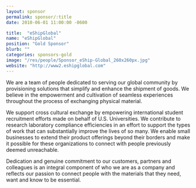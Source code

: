 ```yaml
---
layout: sponsor
permalink: sponsor/:title
date: 2010-06-01 11:00:00 -0600

title:  "eShipGlobal"
name: "eShipGlobal"
position: "Gold Sponsor"
blurb: ""
categories: sponsors-gold
image: "/res/people/Sponsor_eShip-Global_260x260px.jpg"
website: "http://www2.eshipglobal.com"
---
```


We are a team of people dedicated to serving our global community by provisioning solutions that simplify and enhance the shipment of goods. We believe in the empowerment and cultivation of seamless experiences throughout the process of exchanging physical material.

We support cross cultural exchange by empowering international student recruitment efforts made on behalf of U.S. Universities. We contribute to research laboratory compliance efficiencies in an effort to support the types of work that can substantially improve the lives of so many. We enable small businesses to extend their product offerings beyond their borders and make it possible for these organizations to connect with people previously deemed unreachable.

Dedication and genuine commitment to our customers, partners and colleagues is an integral component of who we are as a company and reflects our passion to connect people with the materials that they need, want and know to be essential.
